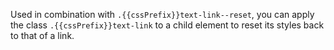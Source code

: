 Used in combination with `.{{cssPrefix}}text-link--reset`, you can apply the class `.{{cssPrefix}}text-link` to a child element to reset its styles back to that of a link.
